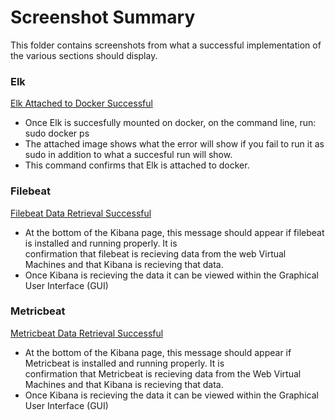 # Screenshot Summary
This folder contains screenshots from what a successful implementation of the various sections should display.

### Elk 
[Elk Attached to Docker Successful](https://github.com/BayouBeast/ELK-Stack-Azure-Project/blob/main/Screenshots/elk_deployment.PNG)
- Once Elk is succesfully mounted on docker, on the command line, run: sudo docker ps
- The attached image shows what the error will show if you fail to run it as sudo in addition to what a succesful run will   show.
- This command confirms that Elk is attached to docker.

 ### Filebeat
[Filebeat Data Retrieval Successful](https://github.com/BayouBeast/ELK-Stack-Azure-Project/blob/main/Screenshots/filebeat_datarecived.PNG)
- At the bottom of the Kibana page, this message should appear if filebeat is installed and running properly. It is  
 confirmation that filebeat is recieving data from the web Virtual Machines and that Kibana is recieving that data.
- Once Kibana is recieving the data it can be viewed within the Graphical User Interface (GUI)

### Metricbeat
[Metricbeat Data Retrieval Successful](https://github.com/BayouBeast/ELK-Stack-Azure-Project/blob/main/Screenshots/Metricbeat_datacheck.PNG)
- At the bottom of the Kibana page, this message should appear if Metricbeat is installed and running properly. It is  
 confirmation that Metricbeat is recieving data from the Web Virtual Machines and that Kibana is recieving that data.
- Once Kibana is recieving the data it can be viewed within the Graphical User Interface (GUI)


